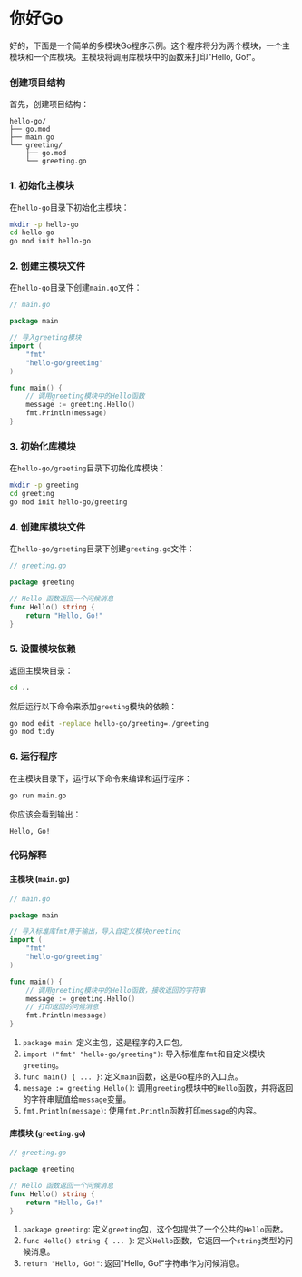 # 你好Go
好的，下面是一个简单的多模块Go程序示例。这个程序将分为两个模块，一个主模块和一个库模块。主模块将调用库模块中的函数来打印"Hello, Go!"。

### 创建项目结构

首先，创建项目结构：

```
hello-go/
├── go.mod
├── main.go
└── greeting/
    ├── go.mod
    └── greeting.go
```

### 1. 初始化主模块

在`hello-go`目录下初始化主模块：

```sh
mkdir -p hello-go
cd hello-go
go mod init hello-go
```

### 2. 创建主模块文件

在`hello-go`目录下创建`main.go`文件：

```go
// main.go

package main

// 导入greeting模块
import (
    "fmt"
    "hello-go/greeting"
)

func main() {
    // 调用greeting模块中的Hello函数
    message := greeting.Hello()
    fmt.Println(message)
}
```

### 3. 初始化库模块

在`hello-go/greeting`目录下初始化库模块：

```sh
mkdir -p greeting
cd greeting
go mod init hello-go/greeting
```

### 4. 创建库模块文件

在`hello-go/greeting`目录下创建`greeting.go`文件：

```go
// greeting.go

package greeting

// Hello 函数返回一个问候消息
func Hello() string {
    return "Hello, Go!"
}
```

### 5. 设置模块依赖

返回主模块目录：

```sh
cd ..
```

然后运行以下命令来添加`greeting`模块的依赖：

```sh
go mod edit -replace hello-go/greeting=./greeting
go mod tidy
```

### 6. 运行程序

在主模块目录下，运行以下命令来编译和运行程序：

```sh
go run main.go
```

你应该会看到输出：

```
Hello, Go!
```

### 代码解释

#### 主模块 (`main.go`)

```go
// main.go

package main

// 导入标准库fmt用于输出，导入自定义模块greeting
import (
    "fmt"
    "hello-go/greeting"
)

func main() {
    // 调用greeting模块中的Hello函数，接收返回的字符串
    message := greeting.Hello()
    // 打印返回的问候消息
    fmt.Println(message)
}
```

1. `package main`: 定义主包，这是程序的入口包。
2. `import ("fmt" "hello-go/greeting")`: 导入标准库`fmt`和自定义模块`greeting`。
3. `func main() { ... }`: 定义`main`函数，这是Go程序的入口点。
4. `message := greeting.Hello()`: 调用`greeting`模块中的`Hello`函数，并将返回的字符串赋值给`message`变量。
5. `fmt.Println(message)`: 使用`fmt.Println`函数打印`message`的内容。

#### 库模块 (`greeting.go`)

```go
// greeting.go

package greeting

// Hello 函数返回一个问候消息
func Hello() string {
    return "Hello, Go!"
}
```

1. `package greeting`: 定义`greeting`包，这个包提供了一个公共的`Hello`函数。
2. `func Hello() string { ... }`: 定义`Hello`函数，它返回一个`string`类型的问候消息。
3. `return "Hello, Go!"`: 返回"Hello, Go!"字符串作为问候消息。
